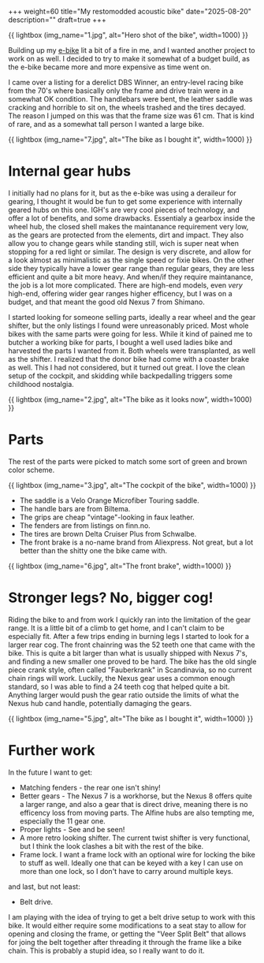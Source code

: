 +++
weight=60
title="My restomodded acoustic bike"
date="2025-08-20"
description=""
draft=true
+++

{{ lightbox (img_name="1.jpg", alt="Hero shot of the bike", width=1000) }}

Building up my [e-bike](../ebike/) lit a bit of a fire in me, and I wanted another project to work on as well. I decided to try to make it somewhat of a budget build, as the e-bike became more and more expensive as time went on.

 I came over a listing for a derelict DBS Winner, an entry-level racing bike from the 70's where basically only the frame and drive train were in a somewhat OK condition. The handlebars were bent, the leather saddle was cracking and horrible to sit on, the wheels trashed and the tires decayed. The reason I jumped on this was that the frame size was 61 cm. That is kind of rare, and as a somewhat tall person I wanted a large bike.

{{ lightbox (img_name="7.jpg", alt="The bike as I bought it", width=1000) }}

# Internal gear hubs

I initially had no plans for it, but as the e-bike was using a deraileur for gearing, I thought it would be fun to get some experience with internally geared hubs on this one. IGH's are very cool pieces of technology, and offer a lot of benefits, and some drawbacks. Essentialy a gearbox inside the wheel hub, the closed shell makes the maintanance requirement very low, as the gears are protected from the elements, dirt and impact. They also allow you to change gears while standing still, wich is super neat when stopping for a red light or similar. The design is very discrete, and allow for a look almost as minimalistic as the single speed or fixie bikes. On the other side they typically have a lower gear range than regular gears, they are less efficient and quite a bit more heavy. And when/if they require maintanance, the job is a lot more complicated. There are high-end models, even *very* high-end, offering wider gear ranges higher efficency, but I was on a budget, and that meant the good old Nexus 7 from Shimano.

I started looking for someone selling parts, ideally a rear wheel and the gear shifter, but the only listings I found were unreasonably priced. Most whole bikes with the same parts were going for less. While it kind of pained me to butcher a working bike for parts, I bought a well used ladies bike and harvested the parts I wanted from it. Both wheels were transplanted, as well as the shifter. I realized that the donor bike had come with a coaster brake as well. This I had not considered, but it turned out great. I love the clean setup of the cockpit, and skidding while backpedalling triggers some childhood nostalgia.

{{ lightbox (img_name="2.jpg", alt="The bike as it looks now", width=1000) }}


# Parts

The rest of the parts were picked to match some sort of green and brown color scheme.

{{ lightbox (img_name="3.jpg", alt="The cockpit of the bike", width=1000) }}


* The saddle is a Velo Orange Microfiber Touring saddle.
* The handle bars are from Biltema. 
* The grips are cheap "vintage"-looking in faux leather.
* The fenders are from listings on finn.no.
* The tires are brown Delta Cruiser Plus from Schwalbe.
* The front brake is a no-name brand from Aliexpress. Not great, but a lot better than the shitty one the bike came with.

{{ lightbox (img_name="6.jpg", alt="The front brake", width=1000) }}


# Stronger legs? No, bigger cog!

Riding the bike to and from work I quickly ran into the limitation of the gear range. It is a little bit of a climb to get home, and I can't claim to be especially fit. After a few trips ending in burning legs I started to look for a larger rear cog. The front chainring was the 52 teeth one that came with the bike. This is quite a bit larger than what is usually shipped with Nexus 7's, and finding a new smaller one proved to be hard. The bike has the old single piece crank style, often called "Fauberkrank" in Scandinavia, so no current chain rings will work. Luckily, the Nexus gear uses a common enough standard, so I was able to find a 24 teeth cog that helped quite a bit. Anything larger would push the gear ratio outside the limits of what the Nexus hub cand handle, potentially damaging the gears.

{{ lightbox (img_name="5.jpg", alt="The bike as I bought it", width=1000) }}

# Further work

In the future I want to get: 

* Matching fenders - the rear one isn't shiny!
* Better gears - The Nexus 7 is a workhorse, but the Nexus 8 offers quite a larger range, and also a gear that is direct drive, meaning there is no efficency loss from moving parts. The Alfine hubs are also tempting me, especially the 11 gear one.
* Proper lights - See and be seen!
* A more retro looking shifter. The current twist shifter is very functional, but I think the look clashes a bit with the rest of the bike. 
* Frame lock. I want a frame lock with an optional wire for locking the bike to stuff as well. Ideally one that can be keyed with a key I can use on more than one lock, so I don't have to carry around multiple keys.

and last, but not least:

* Belt drive. 

I am playing with the idea of trying to get a belt drive setup to work with this bike. It would either require some modifications to a seat stay to allow for opening and closing the frame, or getting the "Veer Split Belt" that allows for joing the belt together after threading it through the frame like a bike chain. This is probably a stupid idea, so I really want to do it.